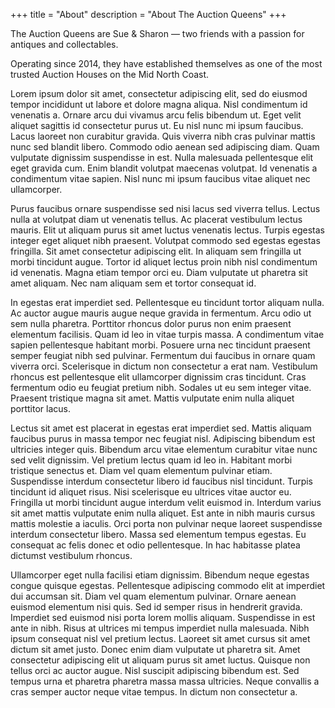 +++
title = "About"
description = "About The Auction Queens"
+++

The Auction Queens are Sue & Sharon — two friends with a passion for antiques and collectables.

Operating since 2014, they have established themselves as one of the most trusted Auction Houses on the Mid North Coast.

Lorem ipsum dolor sit amet, consectetur adipiscing elit, sed do eiusmod tempor incididunt ut labore et dolore magna aliqua. Nisl condimentum id venenatis a. Ornare arcu dui vivamus arcu felis bibendum ut. Eget velit aliquet sagittis id consectetur purus ut. Eu nisl nunc mi ipsum faucibus. Lacus laoreet non curabitur gravida. Quis viverra nibh cras pulvinar mattis nunc sed blandit libero. Commodo odio aenean sed adipiscing diam. Quam vulputate dignissim suspendisse in est. Nulla malesuada pellentesque elit eget gravida cum. Enim blandit volutpat maecenas volutpat. Id venenatis a condimentum vitae sapien. Nisl nunc mi ipsum faucibus vitae aliquet nec ullamcorper.

Purus faucibus ornare suspendisse sed nisi lacus sed viverra tellus. Lectus nulla at volutpat diam ut venenatis tellus. Ac placerat vestibulum lectus mauris. Elit ut aliquam purus sit amet luctus venenatis lectus. Turpis egestas integer eget aliquet nibh praesent. Volutpat commodo sed egestas egestas fringilla. Sit amet consectetur adipiscing elit. In aliquam sem fringilla ut morbi tincidunt augue. Tortor id aliquet lectus proin nibh nisl condimentum id venenatis. Magna etiam tempor orci eu. Diam vulputate ut pharetra sit amet aliquam. Nec nam aliquam sem et tortor consequat id.

In egestas erat imperdiet sed. Pellentesque eu tincidunt tortor aliquam nulla. Ac auctor augue mauris augue neque gravida in fermentum. Arcu odio ut sem nulla pharetra. Porttitor rhoncus dolor purus non enim praesent elementum facilisis. Quam id leo in vitae turpis massa. A condimentum vitae sapien pellentesque habitant morbi. Posuere urna nec tincidunt praesent semper feugiat nibh sed pulvinar. Fermentum dui faucibus in ornare quam viverra orci. Scelerisque in dictum non consectetur a erat nam. Vestibulum rhoncus est pellentesque elit ullamcorper dignissim cras tincidunt. Cras fermentum odio eu feugiat pretium nibh. Sodales ut eu sem integer vitae. Praesent tristique magna sit amet. Mattis vulputate enim nulla aliquet porttitor lacus.

Lectus sit amet est placerat in egestas erat imperdiet sed. Mattis aliquam faucibus purus in massa tempor nec feugiat nisl. Adipiscing bibendum est ultricies integer quis. Bibendum arcu vitae elementum curabitur vitae nunc sed velit dignissim. Vel pretium lectus quam id leo in. Habitant morbi tristique senectus et. Diam vel quam elementum pulvinar etiam. Suspendisse interdum consectetur libero id faucibus nisl tincidunt. Turpis tincidunt id aliquet risus. Nisi scelerisque eu ultrices vitae auctor eu. Fringilla ut morbi tincidunt augue interdum velit euismod in. Interdum varius sit amet mattis vulputate enim nulla aliquet. Est ante in nibh mauris cursus mattis molestie a iaculis. Orci porta non pulvinar neque laoreet suspendisse interdum consectetur libero. Massa sed elementum tempus egestas. Eu consequat ac felis donec et odio pellentesque. In hac habitasse platea dictumst vestibulum rhoncus.

Ullamcorper eget nulla facilisi etiam dignissim. Bibendum neque egestas congue quisque egestas. Pellentesque adipiscing commodo elit at imperdiet dui accumsan sit. Diam vel quam elementum pulvinar. Ornare aenean euismod elementum nisi quis. Sed id semper risus in hendrerit gravida. Imperdiet sed euismod nisi porta lorem mollis aliquam. Suspendisse in est ante in nibh. Risus at ultrices mi tempus imperdiet nulla malesuada. Nibh ipsum consequat nisl vel pretium lectus. Laoreet sit amet cursus sit amet dictum sit amet justo. Donec enim diam vulputate ut pharetra sit. Amet consectetur adipiscing elit ut aliquam purus sit amet luctus. Quisque non tellus orci ac auctor augue. Nisl suscipit adipiscing bibendum est. Sed tempus urna et pharetra pharetra massa massa ultricies. Neque convallis a cras semper auctor neque vitae tempus. In dictum non consectetur a.